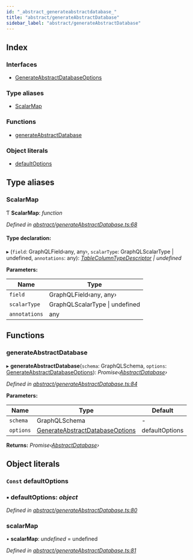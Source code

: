 ```yaml
---
id: "_abstract_generateabstractdatabase_"
title: "abstract/generateAbstractDatabase"
sidebar_label: "abstract/generateAbstractDatabase"
---
```


## Index

### Interfaces

* [GenerateAbstractDatabaseOptions](../interfaces/_abstract_generateabstractdatabase_.generateabstractdatabaseoptions.md)

### Type aliases

* [ScalarMap](_abstract_generateabstractdatabase_.md#scalarmap)

### Functions

* [generateAbstractDatabase](_abstract_generateabstractdatabase_.md#generateabstractdatabase)

### Object literals

* [defaultOptions](_abstract_generateabstractdatabase_.md#const-defaultoptions)

## Type aliases

###  ScalarMap

Ƭ **ScalarMap**: *function*

*Defined in [abstract/generateAbstractDatabase.ts:68](https://github.com/aerogear/graphback/blob/63664df15/packages/graphql-migrations/src/abstract/generateAbstractDatabase.ts#L68)*

#### Type declaration:

▸ (`field`: GraphQLField‹any, any›, `scalarType`: GraphQLScalarType | undefined, `annotations`: any): *[TableColumnTypeDescriptor](../interfaces/_abstract_getcolumntypefromscalar_.tablecolumntypedescriptor.md) | undefined*

**Parameters:**

Name | Type |
------ | ------ |
`field` | GraphQLField‹any, any› |
`scalarType` | GraphQLScalarType &#124; undefined |
`annotations` | any |

## Functions

###  generateAbstractDatabase

▸ **generateAbstractDatabase**(`schema`: GraphQLSchema, `options`: [GenerateAbstractDatabaseOptions](../interfaces/_abstract_generateabstractdatabase_.generateabstractdatabaseoptions.md)): *Promise‹[AbstractDatabase](../interfaces/_abstract_abstractdatabase_.abstractdatabase.md)›*

*Defined in [abstract/generateAbstractDatabase.ts:84](https://github.com/aerogear/graphback/blob/63664df15/packages/graphql-migrations/src/abstract/generateAbstractDatabase.ts#L84)*

**Parameters:**

Name | Type | Default |
------ | ------ | ------ |
`schema` | GraphQLSchema | - |
`options` | [GenerateAbstractDatabaseOptions](../interfaces/_abstract_generateabstractdatabase_.generateabstractdatabaseoptions.md) | defaultOptions |

**Returns:** *Promise‹[AbstractDatabase](../interfaces/_abstract_abstractdatabase_.abstractdatabase.md)›*

## Object literals

### `Const` defaultOptions

### ▪ **defaultOptions**: *object*

*Defined in [abstract/generateAbstractDatabase.ts:80](https://github.com/aerogear/graphback/blob/63664df15/packages/graphql-migrations/src/abstract/generateAbstractDatabase.ts#L80)*

###  scalarMap

• **scalarMap**: *undefined* = undefined

*Defined in [abstract/generateAbstractDatabase.ts:81](https://github.com/aerogear/graphback/blob/63664df15/packages/graphql-migrations/src/abstract/generateAbstractDatabase.ts#L81)*
